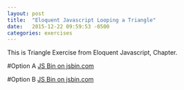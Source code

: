```yaml
---
layout: post
title:  "Eloquent Javascript Looping a Triangle"
date:   2015-12-22 09:59:53 -0500
categories: exercises
---
```


This is Triangle Exercise from Eloquent Javascript, Chapter.

#Option A
<a class="jsbin-embed" href="http://jsbin.com/hivevirufe/embed?js,console">JS Bin on jsbin.com</a><script src="http://static.jsbin.com/js/embed.min.js?3.35.5"></script>

#Option B
<a class="jsbin-embed" href="http://jsbin.com/heguhedepu/embed?js,console">JS Bin on jsbin.com</a><script src="http://static.jsbin.com/js/embed.min.js?3.35.5"></script>
